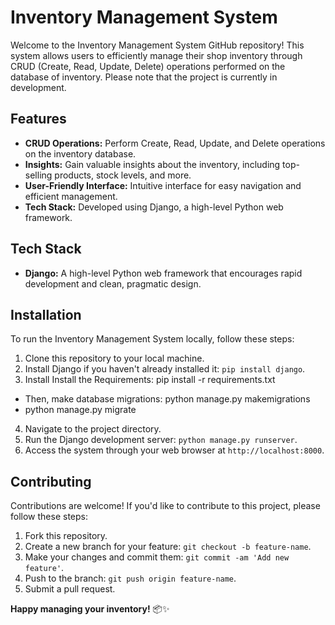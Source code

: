 # Inventory Management System

Welcome to the Inventory Management System GitHub repository! This system allows users to efficiently manage their shop inventory through CRUD (Create, Read, Update, Delete) operations performed on the database of inventory. Please note that the project is currently in development.

## Features

- **CRUD Operations:** Perform Create, Read, Update, and Delete operations on the inventory database.
- **Insights:** Gain valuable insights about the inventory, including top-selling products, stock levels, and more.
- **User-Friendly Interface:** Intuitive interface for easy navigation and efficient management.
- **Tech Stack:** Developed using Django, a high-level Python web framework.

## Tech Stack

- **Django:** A high-level Python web framework that encourages rapid development and clean, pragmatic design.

## Installation

To run the Inventory Management System locally, follow these steps:

1. Clone this repository to your local machine.
2. Install Django if you haven't already installed it: `pip install django`.
3. Install Install the Requirements: pip install -r requirements.txt
- Then, make database migrations: python manage.py makemigrations
- python manage.py migrate
4. Navigate to the project directory.
5. Run the Django development server: `python manage.py runserver`.
6. Access the system through your web browser at `http://localhost:8000`.

## Contributing

Contributions are welcome! If you'd like to contribute to this project, please follow these steps:

1. Fork this repository.
2. Create a new branch for your feature: `git checkout -b feature-name`.
3. Make your changes and commit them: `git commit -am 'Add new feature'`.
4. Push to the branch: `git push origin feature-name`.
5. Submit a pull request.




**Happy managing your inventory!** 📦✨
